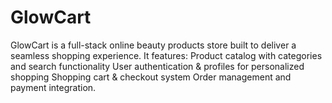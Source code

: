 # GlowCart
GlowCart is a full-stack online beauty products store built to deliver a seamless shopping experience. It features:  Product catalog with categories and search functionality  User authentication &amp; profiles for personalized shopping  Shopping cart &amp; checkout system  Order management and payment integration.
